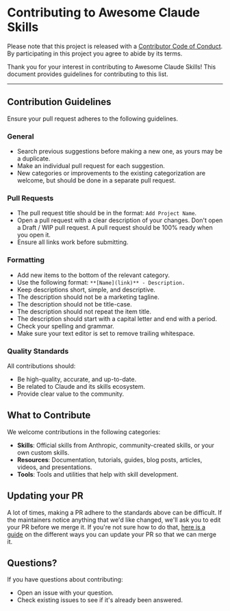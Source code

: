 # Contributing to Awesome Claude Skills

Please note that this project is released with a [Contributor Code of Conduct](CODE_OF_CONDUCT.md). By participating in this project you agree to abide by its terms.

Thank you for your interest in contributing to Awesome Claude Skills! This document provides guidelines for contributing to this list.

---

## Contribution Guidelines

Ensure your pull request adheres to the following guidelines.

### General

- Search previous suggestions before making a new one, as yours may be a duplicate.
- Make an individual pull request for each suggestion.
- New categories or improvements to the existing categorization are welcome, but should be done in a separate pull request.

### Pull Requests

- The pull request title should be in the format: `Add Project Name`.
- Open a pull request with a clear description of your changes. Don't open a Draft / WIP pull request. A pull request should be 100% ready when you open it.
- Ensure all links work before submitting.

### Formatting

- Add new items to the bottom of the relevant category.
- Use the following format: `**[Name](link)** - Description.`
- Keep descriptions short, simple, and descriptive.
- The description should not be a marketing tagline.
- The description should not be title-case.
- The description should not repeat the item title.
- The description should start with a capital letter and end with a period.
- Check your spelling and grammar.
- Make sure your text editor is set to remove trailing whitespace.

### Quality Standards

All contributions should:

- Be high-quality, accurate, and up-to-date.
- Be related to Claude and its skills ecosystem.
- Provide clear value to the community.

## What to Contribute

We welcome contributions in the following categories:

- **Skills**: Official skills from Anthropic, community-created skills, or your own custom skills.
- **Resources**: Documentation, tutorials, guides, blog posts, articles, videos, and presentations.
- **Tools**: Tools and utilities that help with skill development.

## Updating your PR

A lot of times, making a PR adhere to the standards above can be difficult. If the maintainers notice anything that we'd like changed, we'll ask you to edit your PR before we merge it. If you're not sure how to do that, [here is a guide](https://github.com/RichardLitt/knowledge/blob/master/github/amending-a-commit-guide.md) on the different ways you can update your PR so that we can merge it.

## Questions?

If you have questions about contributing:

- Open an issue with your question.
- Check existing issues to see if it's already been answered.